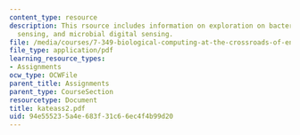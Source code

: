 ```yaml
---
content_type: resource
description: This rsource includes information on exploration on bacterial qourum
  sensing, and microbial digital sensing.
file: /media/courses/7-349-biological-computing-at-the-crossroads-of-engineering-and-science-spring-2005/94e555235a4e683f31c66ec4f4b99d20_kateass2.pdf
file_type: application/pdf
learning_resource_types:
- Assignments
ocw_type: OCWFile
parent_title: Assignments
parent_type: CourseSection
resourcetype: Document
title: kateass2.pdf
uid: 94e55523-5a4e-683f-31c6-6ec4f4b99d20
---
```

